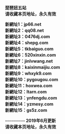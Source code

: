 <p><b>琵琶妞五站<br>
请收藏本页地址，永久有效<br>

新網址1：jp66.net<br>
新網址2：qq08.net<br>
新網址3：0476dj.com<br>
新網址4：shepg.com<br>
新網址5：tkbaiguo.com<br>
新網址6：520xinxin.com<br>
新網址7：jinlvwang.net<br>
新網址8：kaixinmaijiu.com<br>
新網址9：whxyk9.com<br>
新網址10：pygougou.com<br>
新網址11：hoxwea.com<br>
新網址12：ltarn.com<br>
新網址13：ynfengdu.com<br>
新網址14：yzmesy.com<br>
新網址15：gs5z.com<br>

---------- 2019年6月更新<br>
请收藏本页地址，永久有效</b></p>

